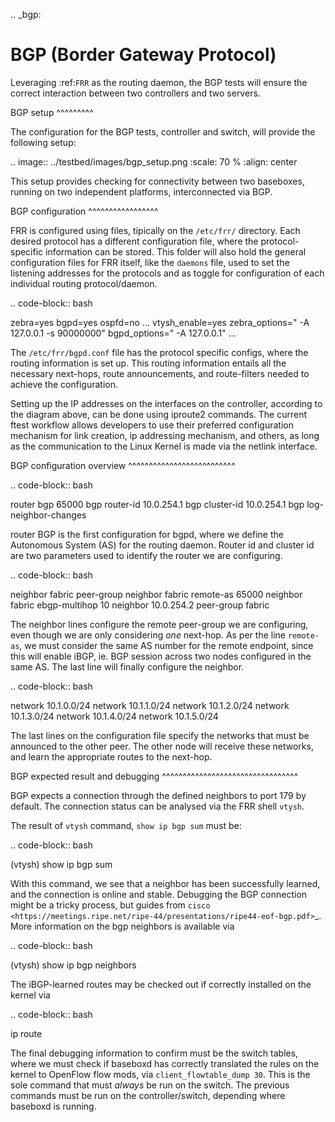 .. _bgp:

BGP (Border Gateway Protocol)
============================

Leveraging :ref:`FRR` as the routing daemon, the BGP tests will ensure the correct interaction between 
two controllers and two servers.

BGP setup
^^^^^^^^^

The configuration for the BGP tests, controller and switch, will provide the following setup:

.. image:: ../testbed/images/bgp_setup.png
  :scale: 70 %
  :align: center

This setup provides checking for connectivity between two baseboxes, running on two independent platforms, interconnected via BGP.

BGP configuration
^^^^^^^^^^^^^^^^^

FRR is configured using files, tipically on the `/etc/frr/` directory. Each desired protocol has a different configuration file,
where the protocol-specific information can be stored.  This folder will also hold the general configuration files for FRR itself,
like the `daemons` file, used to set the listening addresses for the protocols and as toggle for configuration of each individual
routing protocol/daemon.

.. code-block:: bash

  zebra=yes
  bgpd=yes
  ospfd=no
  ...
  vtysh_enable=yes
  zebra_options="  -A 127.0.0.1 -s 90000000"
  bgpd_options="   -A 127.0.0.1"
  ...

The `/etc/frr/bgpd.conf` file has the protocol specific configs, where the routing information is set up. This routing
information entails all the necessary next-hops, route announcements, and route-filters needed to achieve the configuration.

Setting up the IP addresses on the interfaces on the controller, according to the diagram above, can be done using iproute2
commands. The current ftest workflow allows developers to use their preferred configuration mechanism for link creation, ip
addressing mechanism, and others, as long as the communication to the Linux Kernel is made via the netlink interface.

BGP configuration overview
^^^^^^^^^^^^^^^^^^^^^^^^^^

.. code-block:: bash

  router bgp 65000
   bgp router-id 10.0.254.1
   bgp cluster-id 10.0.254.1
   bgp log-neighbor-changes

router BGP <AS> is the first configuration for bgpd, where we define the Autonomous System (AS) for the routing daemon.
Router id and cluster id are two parameters used to identify the router we are configuring.

.. code-block:: bash

   neighbor fabric peer-group
   neighbor fabric remote-as 65000
   neighbor fabric ebgp-multihop 10
   neighbor 10.0.254.2 peer-group fabric

The neighbor lines configure the remote peer-group we are configuring, even though we are only considering *one* next-hop. 
As per the line `remote-as`, we must consider the same AS number for the remote endpoint, since this will enable iBGP,
ie. BGP session across two nodes configured in the same AS. The last line will finally configure the neighbor.

.. code-block:: bash

 network 10.1.0.0/24
 network 10.1.1.0/24
 network 10.1.2.0/24
 network 10.1.3.0/24
 network 10.1.4.0/24
 network 10.1.5.0/24

The last lines on the configuration file specify the networks that must be announced to the other peer. The other node will 
receive these networks, and learn the appropriate routes to the next-hop. 

BGP expected result and debugging
^^^^^^^^^^^^^^^^^^^^^^^^^^^^^^^^^

BGP expects a connection through the defined neighbors to port 179 by default. The connection status can be analysed via the FRR shell `vtysh`.

The result of `vtysh` command, `show ip bgp sum` must be:

.. code-block:: bash

  (vtysh) show ip bgp sum

With this command, we see that a neighbor has been successfully learned, and the connection is online and stable.
Debugging the BGP connection might be a tricky process, but guides from `cisco <https://meetings.ripe.net/ripe-44/presentations/ripe44-eof-bgp.pdf>`_.
More information on the bgp neighbors is available via

.. code-block:: bash

  (vtysh) show ip bgp neighbors

The iBGP-learned routes may be checked out if correctly installed on the kernel via

.. code-block:: bash

  ip route

The final debugging information to confirm must be the switch tables, where we must check if baseboxd has correctly translated
the rules on the kernel to OpenFlow flow mods, via `client_flowtable_dump 30`. This is the sole command that must *always* be run
on the switch. The previous commands must be run on the controller/switch, depending where baseboxd is running.
